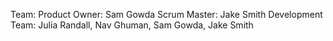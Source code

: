 Team:
  Product Owner: Sam Gowda
  Scrum Master: Jake Smith
  Development Team: Julia Randall, Nav Ghuman, Sam Gowda, Jake Smith
